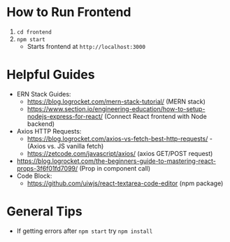 # How to Run Frontend
1. `cd frontend`
2. `npm start`
    - Starts frontend at `http://localhost:3000`

# Helpful Guides
- ERN Stack Guides:
    - https://blog.logrocket.com/mern-stack-tutorial/ (MERN stack)
    - https://www.section.io/engineering-education/how-to-setup-nodejs-express-for-react/ (Connect React frontend with Node backend)
- Axios HTTP Requests:
    - https://blog.logrocket.com/axios-vs-fetch-best-http-requests/ - (Axios vs. JS vanilla fetch)
    - https://zetcode.com/javascript/axios/ (axios GET/POST request)
- https://blog.logrocket.com/the-beginners-guide-to-mastering-react-props-3f6f01fd7099/ (Prop in component call)
- Code Block:
    - https://github.com/uiwjs/react-textarea-code-editor (npm package)

# General Tips
- If getting errors after `npm start` try `npm install`